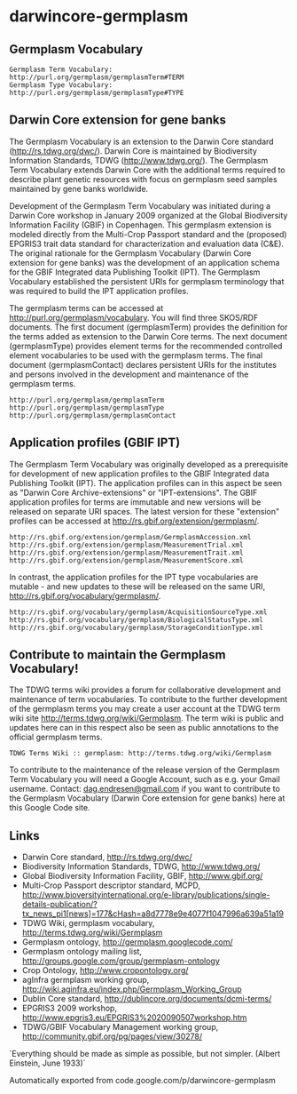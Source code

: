 # darwincore-germplasm

## Germplasm Vocabulary

    Germplasm Term Vocabulary: http://purl.org/germplasm/germplasmTerm#TERM
    Germplasm Type Vocabulary: http://purl.org/germplasm/germplasmType#TYPE 

## Darwin Core extension for gene banks
The Germplasm Vocabulary is an extension to the Darwin Core standard (http://rs.tdwg.org/dwc/).
Darwin Core is maintained by Biodiversity Information Standards, TDWG (http://www.tdwg.org/). 
The Germplasm Term Vocabulary extends Darwin Core with the additional terms required to describe plant 
genetic resources with focus on germplasm seed samples maintained by gene banks worldwide.

Development of the Germplasm Term Vocabulary was initiated during a Darwin Core workshop in 
January 2009 organized at the Global Biodiversity Information Facility (GBIF) in Copenhagen. 
This germplasm extension is modeled directly from the Multi-Crop Passport standard and the 
(proposed) EPGRIS3 trait data standard for characterization and evaluation data (C&E). 
The original rationale for the Germplasm Vocabulary (Darwin Core extension for gene banks) 
was the development of an application schema for the GBIF Integrated data Publishing Toolkit (IPT). 
The Germplasm Vocabulary established the persistent URIs for germplasm terminology that was 
required to build the IPT application profiles.

The germplasm terms can be accessed at http://purl.org/germplasm/vocabulary. 
You will find three SKOS/RDF documents. The first document (germplasmTerm) 
provides the definition for the terms added as extension to the Darwin Core terms. 
The next document (germplasmType) provides element terms for the recommended 
controlled element vocabularies to be used with the germplasm terms. 
The final document (germplasmContact) declares persistent URIs for the institutes 
and persons involved in the development and maintenance of the germplasm terms.

    http://purl.org/germplasm/germplasmTerm
    http://purl.org/germplasm/germplasmType
    http://purl.org/germplasm/germplasmContact

## Application profiles (GBIF IPT)

The Germplasm Term Vocabulary was originally developed as a prerequisite for development 
of new application profiles to the GBIF Integrated data Publishing Toolkit (IPT). 
The application profiles can in this aspect be seen as "Darwin Core Archive-extensions" 
or "IPT-extensions". The GBIF application profiles for terms are immutable and new versions 
will be released on separate URI spaces. The latest version for these "extension" profiles 
can be accessed at http://rs.gbif.org/extension/germplasm/.

    http://rs.gbif.org/extension/germplasm/GermplasmAccession.xml
    http://rs.gbif.org/extension/germplasm/MeasurementTrial.xml
    http://rs.gbif.org/extension/germplasm/MeasurementTrait.xml
    http://rs.gbif.org/extension/germplasm/MeasurementScore.xml

In contrast, the application profiles for the IPT type vocabularies are mutable - and new 
updates to these will be released on the same URI, http://rs.gbif.org/vocabulary/germplasm/.

    http://rs.gbif.org/vocabulary/germplasm/AcquisitionSourceType.xml
    http://rs.gbif.org/vocabulary/germplasm/BiologicalStatusType.xml
    http://rs.gbif.org/vocabulary/germplasm/StorageConditionType.xml


## Contribute to maintain the Germplasm Vocabulary!
The TDWG terms wiki provides a forum for collaborative development and maintenance of term vocabularies. 
To contribute to the further development of the germplasm terms you may create a user account at the 
TDWG term wiki site http://terms.tdwg.org/wiki/Germplasm. The term wiki is public and updates here can 
in this respect also be seen as public annotations to the official germplasm terms.

    TDWG Terms Wiki :: germplasm: http://terms.tdwg.org/wiki/Germplasm 

To contribute to the maintenance of the release version of the Germplasm Term Vocabulary you will need a 
Google Account, such as e.g. your Gmail username. Contact: dag.endresen@gmail.com if you want to contribute 
to the Germplasm Vocabulary (Darwin Core extension for gene banks) here at this Google Code site.

## Links
* Darwin Core standard, http://rs.tdwg.org/dwc/
* Biodiversity Information Standards, TDWG, http://www.tdwg.org/
* Global Biodiversity Information Facility, GBIF, http://www.gbif.org/
* Multi-Crop Passport descriptor standard, MCPD, http://www.bioversityinternational.org/e-library/publications/single-details-publication/?tx_news_pi1[news]=177&cHash=a8d7778e9e4077f1047996a639a51a19
* TDWG Wiki, germplasm vocabulary, http://terms.tdwg.org/wiki/Germplasm
* Germplasm ontology, http://germplasm.googlecode.com/
* Germplasm ontology mailing list, http://groups.google.com/group/germplasm-ontology
* Crop Ontology, http://www.cropontology.org/
* agInfra germplasm working group, http://wiki.aginfra.eu/index.php/Germplasm_Working_Group
* Dublin Core standard, http://dublincore.org/documents/dcmi-terms/
* EPGRIS3 2009 workshop, http://www.epgris3.eu/EPGRIS3%2020090507workshop.htm
* TDWG/GBIF Vocabulary Management working group, http://community.gbif.org/pg/pages/view/30278/


´Everything should be made as simple as possible, but not simpler. (Albert Einstein, June 1933)´


Automatically exported from code.google.com/p/darwincore-germplasm
